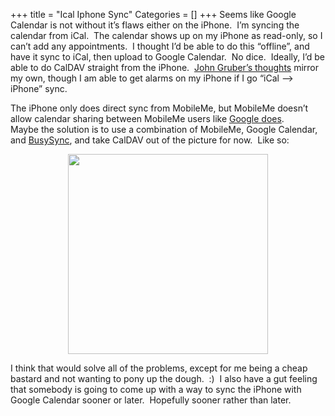 +++
title = "Ical Iphone Sync"
Categories = []
+++
Seems like Google Calendar is not without it&#8217;s flaws either on the iPhone.  I&#8217;m syncing the calendar from iCal.  The calendar shows up on my iPhone as read-only, so I can&#8217;t add any appointments.  I thought I&#8217;d be able to do this &#8220;offline&#8221;, and have it sync to iCal, then upload to Google Calendar.  No dice.  Ideally, I&#8217;d be able to do CalDAV straight from the iPhone.  [John Gruber&#8217;s thoughts][1] mirror my own, though I am able to get alarms on my iPhone if I go &#8220;iCal &#8211;> iPhone&#8221; sync. <div>
</div>

<div>
  The iPhone only does direct sync from MobileMe, but MobileMe doesn&#8217;t allow calendar sharing between MobileMe users like <a href="http://www.google.com/intl/en/googlecalendar/overview.html">Google does</a>.
</div>

<div>
</div>

<div>
  Maybe the solution is to use a combination of MobileMe, Google Calendar, and <a href="http://www.busymac.com/">BusySync</a>, and take CalDAV out of the picture for now.  Like so:
</div>

<div>
</div>

[<img style="display:block;text-align:center;cursor:hand;width:320px;margin:0 auto 10px;" src="http://www.busymac.com/images/mobileme-google.png" border="0" alt="" />][2] <div>
  I think that would solve all of the problems, except for me being a cheap bastard and not wanting to pony up the dough.  :)  I also have a gut feeling that somebody is going to come up with a way to sync the iPhone with Google Calendar sooner or later.  Hopefully sooner rather than later.
</div>

 [1]: http://daringfireball.net/2008/08/iphone_ical_caldav
 [2]: http://www.busymac.com/images/mobileme-google.png
